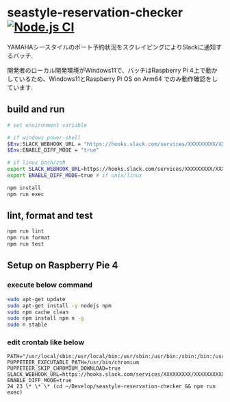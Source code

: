 # seastyle-reservation-checker [![Node.js CI](https://github.com/ymizushi/seastyle-reservation-checker/actions/workflows/node.js.yml/badge.svg)](https://github.com/ymizushi/seastyle-reservation-checker/actions/workflows/node.js.yml)

YAMAHAシースタイルのボート予約状況をスクレイピングによりSlackに通知するバッチ.

開発者のローカル開発環境がWindows11で、バッチはRaspberry Pi 4上で動かしているため、Windows11とRaspberry Pi OS on Arm64 でのみ動作確認をしています.

## build and run

```sh
# set environment variable

# if windows power-shell
$Env:SLACK_WEBHOOK_URL = "https://hooks.slack.com/services/XXXXXXXXX/XXXXXXXXXXX/XXXXXXXXXXXXXXXXXXXXXXXX" 
$Env:ENABLE_DIFF_MODE = "true"

# if linux bash/zsh
export SLACK_WEBHOOK_URL=https://hooks.slack.com/services/XXXXXXXXX/XXXXXXXXXXX/XXXXXXXXXXXXXXXXXXXXXXXX 
export ENABLE_DIFF_MODE=true # if unix/linux

npm install
npm run exec
```

## lint, format and test
```sh
npm run lint
npm run format
npm run test
```

## Setup on Raspberry Pie 4

### execute below command

```sh
sudo apt-get update
sudo apt-get install -y nodejs npm
sudo npm cache clean
sudo npm install npm n -g
sudo n stable
```

### edit crontab like below

```crontab
PATH="/usr/local/sbin:/usr/local/bin:/usr/sbin:/usr/bin:/sbin:/bin:/usr/local/games:/usr/games"
PUPPETEER_EXECUTABLE_PATH=/usr/bin/chromium
PUPPETEER_SKIP_CHROMIUM_DOWNLOAD=true
SLACK_WEBHOOK_URL=https://hooks.slack.com/services/XXXXXXXXX/XXXXXXXXXXX/XXXXXXXXXXXXXXXXXXXXXXXX
ENABLE_DIFF_MODE=true
24 23 \* \* \* (cd ~/Develop/seastyle-reservation-checker && npm run exec)
```